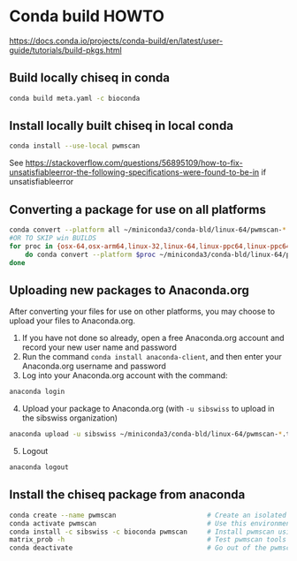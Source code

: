 # Conda build HOWTO
https://docs.conda.io/projects/conda-build/en/latest/user-guide/tutorials/build-pkgs.html


## Build locally chiseq in conda
```bash
conda build meta.yaml -c bioconda
```


## Install locally built chiseq in local conda
```bash
conda install --use-local pwmscan
```
See https://stackoverflow.com/questions/56895109/how-to-fix-unsatisfiableerror-the-following-specifications-were-found-to-be-in if unsatisfiableerror


## Converting a package for use on all platforms
```bash
conda convert --platform all ~/miniconda3/conda-bld/linux-64/pwmscan-*.tar.bz2 -o outputdir/
#OR TO SKIP win BUILDS
for proc in {osx-64,osx-arm64,linux-32,linux-64,linux-ppc64,linux-ppc64le,linux-s390x,linux-armv6l,linux-armv7l,linux-aarch64};
    do conda convert --platform $proc ~/miniconda3/conda-bld/linux-64/pwmscan-*.tar.bz2 -o outputdir/;
done
```

## Uploading new packages to Anaconda.org
After converting your files for use on other platforms, you may choose to upload your files to Anaconda.org.

1. If you have not done so already, open a free Anaconda.org account and record your new user name and password
2. Run the command `conda install anaconda-client`, and then enter your Anaconda.org username and password
3. Log into your Anaconda.org account with the command:
```bash
anaconda login
```
4. Upload your package to Anaconda.org (with `-u sibswiss` to upload in the sibswiss organization)
```bash
anaconda upload -u sibswiss ~/miniconda3/conda-bld/linux-64/pwmscan-*.tar.bz2 outputdir/*/pwmscan-*.tar.bz2
```
5. Logout
```bash
anaconda logout
```

## Install the chiseq package from anaconda
```bash
conda create --name pwmscan                       # Create an isolated environment
conda activate pwmscan                            # Use this environment
conda install -c sibswiss -c bioconda pwmscan     # Install pwmscan using the sibswiss and secondaryly the bioconda organizations
matrix_prob -h                                    # Test pwmscan tools
conda deactivate                                  # Go out of the pwmscan environment
```

